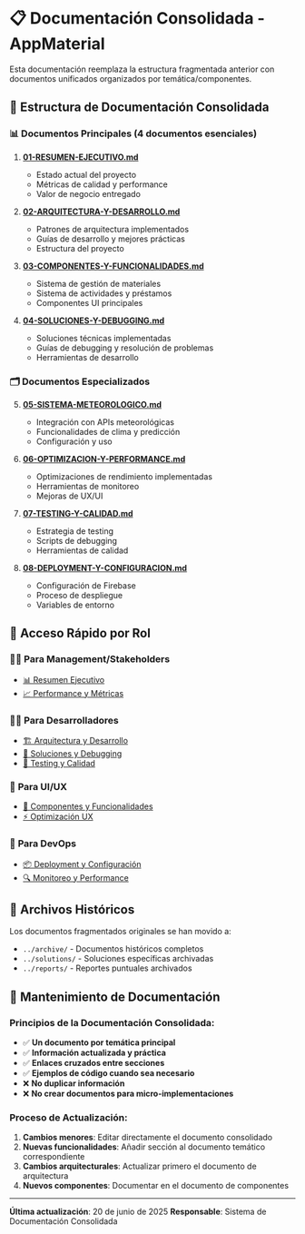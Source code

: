 # 📋 Documentación Consolidada - AppMaterial

Esta documentación reemplaza la estructura fragmentada anterior con documentos unificados organizados por temática/componentes.

## 🎯 Estructura de Documentación Consolidada

### 📊 **Documentos Principales** (4 documentos esenciales)

1. **[01-RESUMEN-EJECUTIVO.md](./01-RESUMEN-EJECUTIVO.md)**
   - Estado actual del proyecto
   - Métricas de calidad y performance
   - Valor de negocio entregado

2. **[02-ARQUITECTURA-Y-DESARROLLO.md](./02-ARQUITECTURA-Y-DESARROLLO.md)**
   - Patrones de arquitectura implementados
   - Guías de desarrollo y mejores prácticas
   - Estructura del proyecto

3. **[03-COMPONENTES-Y-FUNCIONALIDADES.md](./03-COMPONENTES-Y-FUNCIONALIDADES.md)**
   - Sistema de gestión de materiales
   - Sistema de actividades y préstamos
   - Componentes UI principales

4. **[04-SOLUCIONES-Y-DEBUGGING.md](./04-SOLUCIONES-Y-DEBUGGING.md)**
   - Soluciones técnicas implementadas
   - Guías de debugging y resolución de problemas
   - Herramientas de desarrollo

### 🗂️ **Documentos Especializados**

5. **[05-SISTEMA-METEOROLOGICO.md](./05-SISTEMA-METEOROLOGICO.md)**
   - Integración con APIs meteorológicas
   - Funcionalidades de clima y predicción
   - Configuración y uso

6. **[06-OPTIMIZACION-Y-PERFORMANCE.md](./06-OPTIMIZACION-Y-PERFORMANCE.md)**
   - Optimizaciones de rendimiento implementadas
   - Herramientas de monitoreo
   - Mejoras de UX/UI

7. **[07-TESTING-Y-CALIDAD.md](./07-TESTING-Y-CALIDAD.md)**
   - Estrategia de testing
   - Scripts de debugging
   - Herramientas de calidad

8. **[08-DEPLOYMENT-Y-CONFIGURACION.md](./08-DEPLOYMENT-Y-CONFIGURACION.md)**
   - Configuración de Firebase
   - Proceso de despliegue
   - Variables de entorno

## 🚀 Acceso Rápido por Rol

### 👨‍💼 **Para Management/Stakeholders**
- [📊 Resumen Ejecutivo](./01-RESUMEN-EJECUTIVO.md)
- [📈 Performance y Métricas](./06-OPTIMIZACION-Y-PERFORMANCE.md#métricas)

### 👨‍💻 **Para Desarrolladores**
- [🏗️ Arquitectura y Desarrollo](./02-ARQUITECTURA-Y-DESARROLLO.md)
- [🔧 Soluciones y Debugging](./04-SOLUCIONES-Y-DEBUGGING.md)
- [🧪 Testing y Calidad](./07-TESTING-Y-CALIDAD.md)

### 🎨 **Para UI/UX**
- [🧩 Componentes y Funcionalidades](./03-COMPONENTES-Y-FUNCIONALIDADES.md)
- [⚡ Optimización UX](./06-OPTIMIZACION-Y-PERFORMANCE.md#optimizaciones-ux)

### 🚀 **Para DevOps**
- [📦 Deployment y Configuración](./08-DEPLOYMENT-Y-CONFIGURACION.md)
- [🔍 Monitoreo y Performance](./06-OPTIMIZACION-Y-PERFORMANCE.md#monitoreo)

## 📁 Archivos Históricos

Los documentos fragmentados originales se han movido a:
- `../archive/` - Documentos históricos completos
- `../solutions/` - Soluciones específicas archivadas
- `../reports/` - Reportes puntuales archivados

## 🔄 Mantenimiento de Documentación

### Principios de la Documentación Consolidada:
- ✅ **Un documento por temática principal**
- ✅ **Información actualizada y práctica**
- ✅ **Enlaces cruzados entre secciones**
- ✅ **Ejemplos de código cuando sea necesario**
- ❌ **No duplicar información**
- ❌ **No crear documentos para micro-implementaciones**

### Proceso de Actualización:
1. **Cambios menores**: Editar directamente el documento consolidado
2. **Nuevas funcionalidades**: Añadir sección al documento temático correspondiente
3. **Cambios arquitecturales**: Actualizar primero el documento de arquitectura
4. **Nuevos componentes**: Documentar en el documento de componentes

---

**Última actualización**: 20 de junio de 2025
**Responsable**: Sistema de Documentación Consolidada
